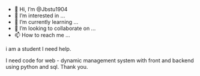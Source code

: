 - 👋 Hi, I’m @Jbstu1904
- 👀 I’m interested in ...
- 🌱 I’m currently learning ...
- 💞️ I’m looking to collaborate on ...
- 📫 How to reach me ...

<!---
Jbstu1904/Jbstu1904 is a ✨ special ✨ repository because its `README.md` (this file) appears on your GitHub profile.
You can click the Preview link to take a look at your changes.
---> i am a student I need help.
I need code for web - dynamic management system with front and backend using python and sql.
Thank you.

